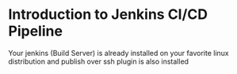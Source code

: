 # Introduction to Jenkins CI/CD Pipeline

Your jenkins (Build Server) is already installed on your favorite linux distribution and publish over ssh plugin is also installed



